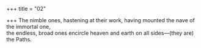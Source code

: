 +++
title = "02"

+++
The nimble ones, hastening at their work, having mounted the nave of  the immortal one,  
the endless, broad ones encircle heaven and earth on all sides—(they are)  the Paths.  